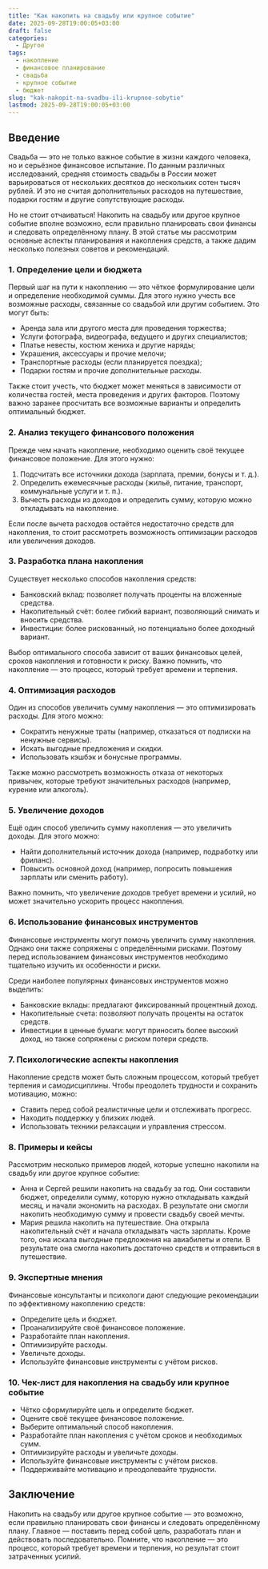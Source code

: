 ```yaml
---
title: "Как накопить на свадьбу или крупное событие"
date: 2025-09-28T19:00:05+03:00
draft: false
categories:
  - Другое
tags:
  - накопление
  - финансовое планирование
  - свадьба
  - крупное событие
  - бюджет
slug: "kak-nakopit-na-svadbu-ili-krupnoe-sobytie"
lastmod: 2025-09-28T19:00:05+03:00
---
```


## Введение

Свадьба — это не только важное событие в жизни каждого человека, но и серьёзное финансовое испытание. По данным различных исследований, средняя стоимость свадьбы в России может варьироваться от нескольких десятков до нескольких сотен тысяч рублей. И это не считая дополнительных расходов на путешествие, подарки гостям и другие сопутствующие расходы.

Но не стоит отчаиваться! Накопить на свадьбу или другое крупное событие вполне возможно, если правильно планировать свои финансы и следовать определённому плану. В этой статье мы рассмотрим основные аспекты планирования и накопления средств, а также дадим несколько полезных советов и рекомендаций.

### 1. Определение цели и бюджета

Первый шаг на пути к накоплению — это чёткое формулирование цели и определение необходимой суммы. Для этого нужно учесть все возможные расходы, связанные со свадьбой или другим событием. Это могут быть:

- Аренда зала или другого места для проведения торжества;
- Услуги фотографа, видеографа, ведущего и других специалистов;
- Платье невесты, костюм жениха и другие наряды;
- Украшения, аксессуары и прочие мелочи;
- Транспортные расходы (если планируется поездка);
- Подарки гостям и прочие дополнительные расходы.

Также стоит учесть, что бюджет может меняться в зависимости от количества гостей, места проведения и других факторов. Поэтому важно заранее просчитать все возможные варианты и определить оптимальный бюджет.

### 2. Анализ текущего финансового положения

Прежде чем начать накопление, необходимо оценить своё текущее финансовое положение. Для этого нужно:

1. Подсчитать все источники дохода (зарплата, премии, бонусы и т. д.).
2. Определить ежемесячные расходы (жильё, питание, транспорт, коммунальные услуги и т. п.).
3. Вычесть расходы из доходов и определить сумму, которую можно откладывать на накопление.

Если после вычета расходов остаётся недостаточно средств для накопления, то стоит рассмотреть возможность оптимизации расходов или увеличения доходов.

### 3. Разработка плана накопления

Существует несколько способов накопления средств:

- Банковский вклад: позволяет получать проценты на вложенные средства.
- Накопительный счёт: более гибкий вариант, позволяющий снимать и вносить средства.
- Инвестиции: более рискованный, но потенциально более доходный вариант.

Выбор оптимального способа зависит от ваших финансовых целей, сроков накопления и готовности к риску. Важно помнить, что накопление — это процесс, который требует времени и терпения.

### 4. Оптимизация расходов

Один из способов увеличить сумму накопления — это оптимизировать расходы. Для этого можно:

- Сократить ненужные траты (например, отказаться от подписки на ненужные сервисы).
- Искать выгодные предложения и скидки.
- Использовать кэшбэк и бонусные программы.

Также можно рассмотреть возможность отказа от некоторых привычек, которые требуют значительных расходов (например, курение или алкоголь).

### 5. Увеличение доходов

Ещё один способ увеличить сумму накопления — это увеличить доходы. Для этого можно:

- Найти дополнительный источник дохода (например, подработку или фриланс).
- Повысить основной доход (например, попросить повышения зарплаты или сменить работу).

Важно помнить, что увеличение доходов требует времени и усилий, но может значительно ускорить процесс накопления.

### 6. Использование финансовых инструментов

Финансовые инструменты могут помочь увеличить сумму накопления. Однако они также сопряжены с определёнными рисками. Поэтому перед использованием финансовых инструментов необходимо тщательно изучить их особенности и риски.

Среди наиболее популярных финансовых инструментов можно выделить:

- Банковские вклады: предлагают фиксированный процентный доход.
- Накопительные счета: позволяют получать проценты на остаток средств.
- Инвестиции в ценные бумаги: могут приносить более высокий доход, но также сопряжены с риском потери средств.

### 7. Психологические аспекты накопления

Накопление средств может быть сложным процессом, который требует терпения и самодисциплины. Чтобы преодолеть трудности и сохранить мотивацию, можно:

- Ставить перед собой реалистичные цели и отслеживать прогресс.
- Находить поддержку у близких людей.
- Использовать техники релаксации и управления стрессом.

### 8. Примеры и кейсы

Рассмотрим несколько примеров людей, которые успешно накопили на свадьбу или другое крупное событие:

- Анна и Сергей решили накопить на свадьбу за год. Они составили бюджет, определили сумму, которую нужно откладывать каждый месяц, и начали экономить на расходах. В результате они смогли накопить необходимую сумму и провести свадьбу своей мечты.
- Мария решила накопить на путешествие. Она открыла накопительный счёт и начала откладывать часть зарплаты. Кроме того, она искала выгодные предложения на авиабилеты и отели. В результате она смогла накопить достаточно средств и отправиться в путешествие.

### 9. Экспертные мнения

Финансовые консультанты и психологи дают следующие рекомендации по эффективному накоплению средств:

- Определите цель и бюджет.
- Проанализируйте своё финансовое положение.
- Разработайте план накопления.
- Оптимизируйте расходы.
- Увеличьте доходы.
- Используйте финансовые инструменты с учётом рисков.

### 10. Чек-лист для накопления на свадьбу или крупное событие

- Чётко сформулируйте цель и определите бюджет.
- Оцените своё текущее финансовое положение.
- Выберите оптимальный способ накопления.
- Разработайте план накопления с учётом сроков и необходимых сумм.
- Оптимизируйте расходы и увеличьте доходы.
- Используйте финансовые инструменты с учётом рисков.
- Поддерживайте мотивацию и преодолевайте трудности.

## Заключение

Накопить на свадьбу или другое крупное событие — это возможно, если правильно планировать свои финансы и следовать определённому плану. Главное — поставить перед собой цель, разработать план и действовать последовательно. Помните, что накопление — это процесс, который требует времени и терпения, но результат стоит затраченных усилий.

